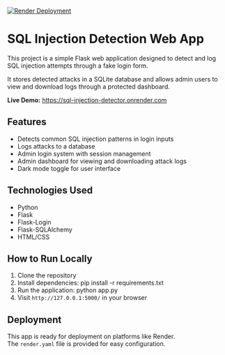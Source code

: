 [![Render Deployment](https://img.shields.io/badge/Live%20Demo-Online-blue)](https://sql-injection-detector.onrender.com)

# SQL Injection Detection Web App

This project is a simple Flask web application designed to detect and log SQL injection attempts through a fake login form.

It stores detected attacks in a SQLite database and allows admin users to view and download logs through a protected dashboard.

**Live Demo:** https://sql-injection-detector.onrender.com

## Features

- Detects common SQL injection patterns in login inputs
- Logs attacks to a database
- Admin login system with session management
- Admin dashboard for viewing and downloading attack logs
- Dark mode toggle for user interface

## Technologies Used

- Python
- Flask
- Flask-Login
- Flask-SQLAlchemy
- HTML/CSS

## How to Run Locally

1. Clone the repository
2. Install dependencies: pip install -r requirements.txt
3. Run the application: python app.py
4. Visit `http://127.0.0.1:5000/` in your browser

## Deployment

This app is ready for deployment on platforms like Render.  
The `render.yaml` file is provided for easy configuration.








